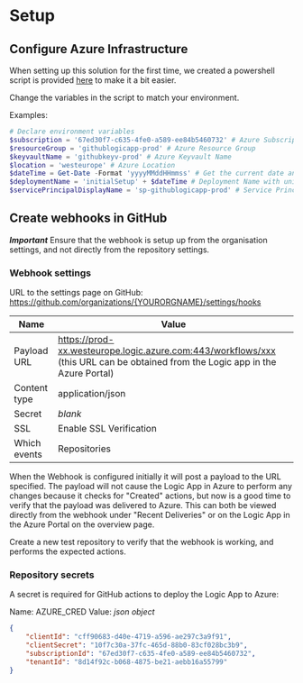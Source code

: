 # Setup

## Configure Azure Infrastructure

When setting up this solution for the first time, we created a powershell script is provided [here](AzureInitialSetup.ps1) to make it a bit easier.

Change the variables in the script to match your environment.

Examples:

```powershell
# Declare environment variables
$subscription = '67ed30f7-c635-4fe0-a589-ee84b5460732' # Azure Subscription ID
$resourceGroup = 'githublogicapp-prod' # Azure Resource Group
$keyvaultName = 'githubkeyv-prod' # Azure Keyvault Name
$location = 'westeurope' # Azure Location
$dateTime = Get-Date -Format 'yyyyMMddHHmmss' # Get the current date and time
$deploymentName = 'initialSetup' + $dateTime # Deployment Name with unique timestamp
$servicePrincipalDisplayName = 'sp-githublogicapp-prod' # Service Principal Display Name
```

## Create webhooks in GitHub

***Important***
Ensure that the webhook is setup up from the organisation settings, and not directly from the repository settings.

### Webhook settings

URL to the settings page on GitHub: https://github.com/organizations/{YOURORGNAME}/settings/hooks

| Name         | Value                                                                                                                            |
|--------------|----------------------------------------------------------------------------------------------------------------------------------|
| Payload URL  | <https://prod-xx.westeurope.logic.azure.com:443/workflows/xxx> (this URL can be obtained from the Logic app in the Azure Portal) |
| Content type | application/json                                                                                                                 |
| Secret       | *blank*                                                                                                                          |
| SSL          | Enable SSL Verification                                                                                                          |
| Which events | Repositories                                                                                                                     |

When the Webhook is configured initially it will post a payload to the URL specified. The payload will not cause the Logic App in Azure to perform any changes because it checks for "Created" actions, but now is a good time to verify that the payload was delivered to Azure. This can both be viewed directly from the webhook under "Recent Deliveries" or on the Logic App in the Azure Portal on the overview page.

Create a new test repository to verify that the webhook is working, and performs the expected actions.

### Repository secrets

A secret is required for GitHub actions to deploy the Logic App to Azure:

Name: AZURE_CRED
Value: *json object*

```json
{
    "clientId": "cff90683-d40e-4719-a596-ae297c3a9f91",
    "clientSecret": "10f7c30a-37fc-465d-88b0-83cf028bc3b9",
    "subscriptionId": "67ed30f7-c635-4fe0-a589-ee84b5460732",
    "tenantId": "8d14f92c-b068-4875-be21-aebb16a55799"
}
```
